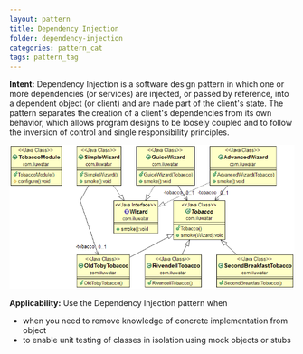 ```yaml
---
layout: pattern
title: Dependency Injection
folder: dependency-injection
categories: pattern_cat
tags: pattern_tag
---
```


**Intent:** Dependency Injection is a software design pattern in which one or
more dependencies (or services) are injected, or passed by reference, into a
dependent object (or client) and are made part of the client's state. The
pattern separates the creation of a client's dependencies from its own
behavior, which allows program designs to be loosely coupled and to follow the
inversion of control and single responsibility principles.

![alt text](./etc/dependency-injection.png "Dependency Injection")

**Applicability:** Use the Dependency Injection pattern when

* when you need to remove knowledge of concrete implementation from object
* to enable unit testing of classes in isolation using mock objects or stubs